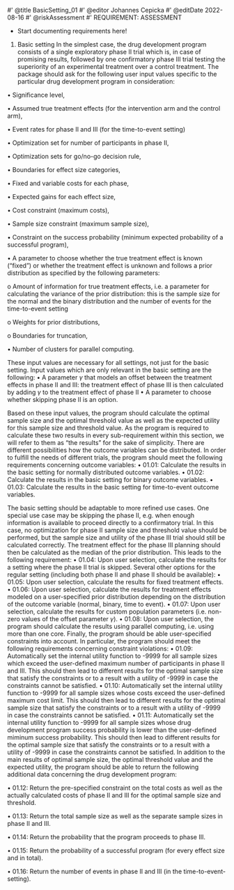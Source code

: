 #' @title BasicSetting_01
#' @editor Johannes Cepicka
#' @editDate 2022-08-16
#' @riskAssessment
#' REQUIREMENT: ASSESSMENT

+ Start documenting requirements here!

01. Basic setting
In the simplest case, the drug development program consists of a single exploratory phase II trial which is, in case of promising results, followed by one confirmatory phase III trial testing the superiority of an experimental treatment over a control treatment. The package should ask for the following user input values specific to the particular drug development program in consideration:

 •	Significance level,
 
 •	Assumed true treatment effects (for the intervention arm and the control arm),
 
 •	Event rates for phase II and III (for the time-to-event setting)
 
 •	Optimization set for number of participants in phase II,
 
 •	Optimization sets for go/no-go decision rule,
 
 •	Boundaries for effect size categories,
 
 •	Fixed and variable costs for each phase,
 
 •	Expected gains for each effect size,
 
 •	Cost constraint (maximum costs),
 
 •	Sample size constraint (maximum sample size),
 
 •	Constraint on the success probability (minimum expected probability of a successful program),

 •	A parameter to choose whether the true treatment effect is known (“fixed”) or whether the treatment effect is unknown and follows a prior distribution as specified by the following parameters:
  
   o	Amount of information for true treatment effects, i.e. a parameter for calculating the variance of the prior distribution: this is the sample size for the normal and the binary distribution and the number of events for the time-to-event setting
 
   o	Weights for prior distributions,
 
   o	Boundaries for truncation,
 
 •	Number of clusters for parallel computing.

These input values are necessary for all settings, not just for the basic setting. Input values which are only relevant in the basic setting are the following:
 •	A parameter $\gamma$ that models an offset between the treatment effects in phase II and III: the treatment effect of phase III is then calculated by adding $\gamma$ to the treatment effect of phase II
 •	A parameter to choose whether skipping phase II is an option.

Based on these input values, the program should calculate the optimal sample size and the optimal threshold value as well as the expected utility for this sample size and threshold value. As the program is required to calculate these two results in every sub-requirement within this section, we will refer to them as “the results” for the sake of simplicity. There are different possibilities how the outcome variables can be distributed. In order to fulfill the needs of different trials, the program should meet the following requirements concerning outcome variables:
•	01.01: Calculate the results in the basic setting for normally distributed outcome variables.
•	01.02: Calculate the results in the basic setting for binary outcome variables.
•	01.03: Calculate the results in the basic setting for time-to-event outcome variables.

The basic setting should be adaptable to more refined use cases. One special use case may be skipping the phase II, e.g. when enough information is available to proceed directly to a confirmatory trial. In this case, no optimization for phase II sample size and threshold value should be performed, but the sample size and utility of the phase III trial should still be calculated correctly. The treatment effect for the phase III planning should then be calculated as the median of the prior distribution. This leads to the following requirement:
•	01.04: Upon user selection, calculate the results for a setting where the phase II trial is skipped. 
Several other options for the regular setting (including both phase II and phase II should be available):
•	01.05: Upon user selection, calculate the results for fixed treatment effects.
•	01.06: Upon user selection, calculate the results for treatment effects modeled on a user-specified prior distribution depending on the distribution of the outcome variable (normal, binary, time to event).
•	01.07: Upon user selection, calculate the results for custom population parameters (i.e. non-zero values of the offset parameter $\gamma$).
•	01.08: Upon user selection, the program should calculate the results using parallel computing, i.e. using more than one core.
Finally, the program should be able user-specified constraints into account. In particular, the program should meet the following requirements concerning constraint violations:
•	01.09: Automatically set the internal utility function to -9999 for all sample sizes which exceed the user-defined maximum number of participants in phase II and III. This should then lead to different results for the optimal sample size that satisfy the constraints or to a result with a utility of -9999 in case the constraints cannot be satisfied.
•	01.10: Automatically set the internal utility function to -9999 for all sample sizes whose costs exceed the user-defined maximum cost limit. This should then lead to different results for the optimal sample size that satisfy the constraints or to a result with a utility of -9999 in case the constraints cannot be satisfied.
•	01.11: Automatically set the internal utility function to -9999 for all sample sizes whose drug development program success probability is lower than the user-defined miminum success probability. This should then lead to different results for the optimal sample size that satisfy the constraints or to a result with a utility of -9999 in case the constraints cannot be satisfied.
In addition to the main results of optimal sample size, the optimal threshold value and the expected utility, the program should be able to return the following additional data concerning the drug development program:

•	01.12: Return the pre-specified constraint on the total costs as well as the actually calculated costs of phase II and III for the optimal sample size and threshold.

•	01.13: Return the total sample size as well as the separate sample sizes in phase II and III.

•	01.14: Return the probability that the program proceeds to phase III.

•	01.15: Return the probability of a successful program (for every effect size and in total).

•	01.16: Return the number of events in phase II and III (in the time-to-event-setting).
